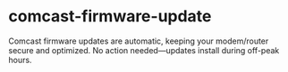 # comcast-firmware-update
Comcast firmware updates are automatic, keeping your modem/router secure and optimized. No action needed—updates install during off-peak hours.
